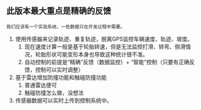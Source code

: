 ## 此版本最大重点是精确的反馈
    我们应该有一个实验系统，一些数据只在开发过程中需要。

1. 使用传感器来记录轨迹、重复轨迹，脱离GPS监控车辆速度、轨迹、坡度。
    1. 现在速度计算一般是基于轮胎转速，但是无法监控打滑、转弯、侧滑情况，轮胎形状可能变形本身也导致这种统计很不准。
    2. 自动控制的前提是“精确”反馈（数据监控）+ “智能”控制（只要有正确反馈，控制可以实时调整）
2. 基于雷达增加防撞功能和触碰防撞功能
    1. 普通雷达便可
    2. 触碰防撞怎么做，没想法
3. 传感器数据可以实时上传到控制系统中。
